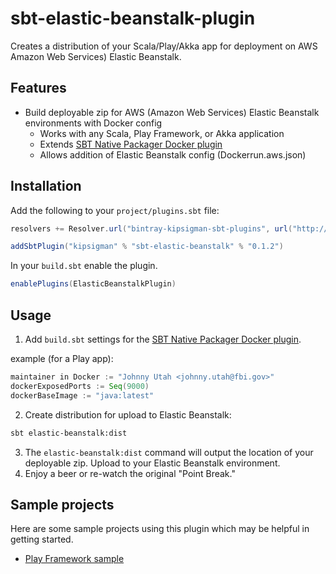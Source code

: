 # sbt-elastic-beanstalk-plugin
Creates a distribution of your Scala/Play/Akka app for deployment on AWS Amazon Web Services) Elastic Beanstalk.

## Features

* Build deployable zip for AWS (Amazon Web Services) Elastic Beanstalk environments with Docker config
  * Works with any Scala, Play Framework, or Akka application
  * Extends [SBT Native Packager Docker plugin](http://www.scala-sbt.org/sbt-native-packager/formats/docker.html)
  * Allows addition of Elastic Beanstalk config (Dockerrun.aws.json)

## Installation

Add the following to your `project/plugins.sbt` file:

```scala
resolvers += Resolver.url("bintray-kipsigman-sbt-plugins", url("http://dl.bintray.com/kipsigman/sbt-plugins"))(Resolver.ivyStylePatterns)

addSbtPlugin("kipsigman" % "sbt-elastic-beanstalk" % "0.1.2")
```

In your `build.sbt` enable the plugin.

```scala
enablePlugins(ElasticBeanstalkPlugin)
```

## Usage

1. Add `build.sbt` settings for the [SBT Native Packager Docker plugin](http://www.scala-sbt.org/sbt-native-packager/formats/docker.html).

  example (for a Play app):
  
  ```scala
  maintainer in Docker := "Johnny Utah <johnny.utah@fbi.gov>"
  dockerExposedPorts := Seq(9000)
  dockerBaseImage := "java:latest"
  ```

2. Create distribution for upload to Elastic Beanstalk:

```sh
sbt elastic-beanstalk:dist
```

3. The `elastic-beanstalk:dist` command will output the location of your deployable zip. Upload to your Elastic Beanstalk environment.
4. Enjoy a beer or re-watch the original "Point Break."

## Sample projects

Here are some sample projects using this plugin which may be helpful in getting started.

- [Play Framework sample](https://github.com/kipsigman/play-elastic-beanstalk)